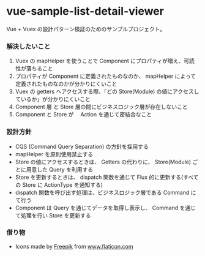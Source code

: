 # vue-sample-list-detail-viewer

Vue + Vuex の設計パターン検証のためのサンプルプロジェクト。

### 解決したいこと

1. Vuex の mapHelper を使うことで Component にプロパティが増え、可読性が落ちること
2. プロパティが Component に定義されたものなのか、 mapHelper によって定義されたものなのかが分かりにくいこと
3. Vuex の getters へアクセスする際、「どの Store(Module) の値にアクセスしているか」が分かりにくいこと
4. Component 層 と Store 層の間にビジネスロジック層が存在しないこと
5. Component と Store が　 Action を通じて密結合なこと

### 設計方針

- CQS (Command Query Separation) の方針を採用する
- mapHelper を原則使用禁止する
- Store の値にアクセスするときは、 Getters の代わりに、 Store(Module) ごとに用意した Query を利用する
- Store を更新するときは、 dispatch 関数を通じて Flux 的に更新する(すべての Store に ActionType を通知する)
- dispatch 関数を呼び出す処理は、ビジネスロジック層である Command にて行う
- Component は Query を通じてデータを取得し表示し、 Command を通じて処理を行い Store を更新する

### 借り物

- Icons made by <a href="http://www.freepik.com/" title="Freepik">Freepik</a> from <a href="https://www.flaticon.com/" title="Flaticon"> www.flaticon.com</a>
